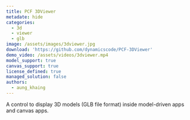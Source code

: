 ```yaml
---
title: PCF 3DViewer
metadate: hide
categories:
  - 3d
  - viewer
  - glb
image: /assets/images/3dviewer.jpg
download: 'https://github.com/dynamicscode/PCF-3DViewer'
demo_video: /assets/videos/3dviewer.mp4
model_support: true
canvas_support: true
license_defined: true
managed_solution: false
authors:
  - aung_khaing
---
```


A control to display 3D models (GLB file format) inside model-driven apps and canvas apps.
